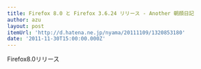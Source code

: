 ```yaml
---
title: Firefox 8.0 と Firefox 3.6.24 リリース - Another 朝顔日記
author: azu
layout: post
itemUrl: 'http://d.hatena.ne.jp/nyama/20111109/1320853180'
date: '2011-11-30T15:00:00.000Z'
---
```

Firefox8.0リリース
